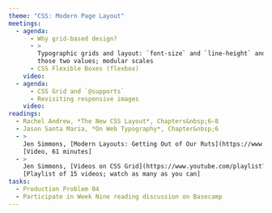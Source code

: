 ```yaml
---
theme: "CSS: Modern Page Layout"
meetings:
  - agenda:
      - Why grid-based design?
      - >
        Typographic grids and layout: `font-size` and `line-height` and how everything comes back to
        those two values; modular scales
      - CSS Flexible Boxes (flexbox)
    video:
  - agenda:
      - CSS Grid and `@supports`
      - Revisiting responsive images
    video:
readings:
  - Rachel Andrew, *The New CSS Layout*, Chapters&nbsp;6–8
  - Jason Santa Maria, *On Web Typography*, Chapter&nbsp;6
  - >
    Jen Simmons, [Modern Layouts: Getting Out of Our Ruts](https://www.youtube.com/watch?v=jreccgYLfx8)
    [Video, 61 minutes]
  - >
    Jen Simmons, [Videos on CSS Grid](https://www.youtube.com/playlist?list=PLbSquHt1VCf1x_-1ytlVMT0AMwADlWtc1)
    [Playlist of 15 videos; watch as many as you can]
tasks:
  - Production Problem 04
  - Participate in Week Nine reading discussion on Basecamp
---
```

